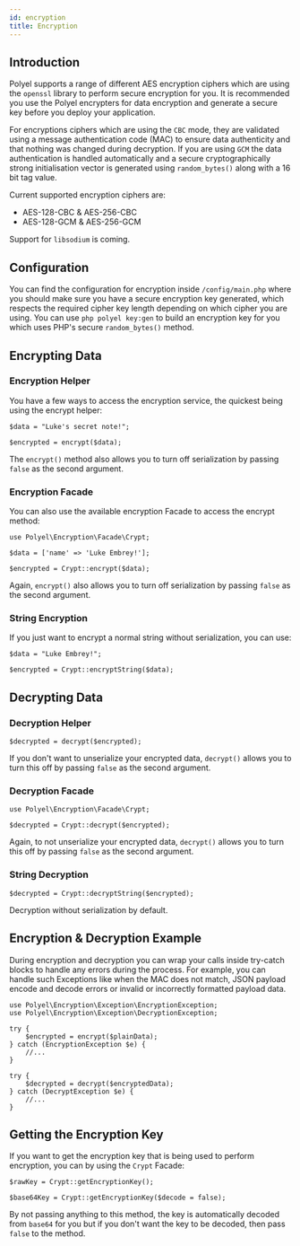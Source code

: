 ```yaml
---
id: encryption
title: Encryption
---
```


## Introduction

Polyel supports a range of different AES encryption ciphers which are using the `openssl` library to perform secure encryption for you. It is recommended you use the Polyel encrypters for data encryption and generate a secure key before you deploy your application.

For encryptions ciphers which are using the `CBC` mode, they are validated using a message authentication code (MAC) to ensure data authenticity and that nothing was changed during decryption. If you are using `GCM` the data authentication is handled automatically and a secure cryptographically strong initialisation vector is generated using `random_bytes()` along with a 16 bit tag value.

Current supported encryption ciphers are:

- AES-128-CBC & AES-256-CBC
- AES-128-GCM & AES-256-GCM

Support for `libsodium` is coming.

## Configuration

You can find the configuration for encryption inside `/config/main.php` where you should make sure you have a secure encryption key generated, which respects the required cipher key length depending on which cipher you are using. You can use `php polyel key:gen` to build an encryption key for you which uses PHP's secure `random_bytes()` method.

## Encrypting Data

### Encryption Helper

You have a few ways to access the encryption service, the quickest being using the encrypt helper:

```
$data = "Luke's secret note!";

$encrypted = encrypt($data);
```

The `encrypt()` method also allows you to turn off serialization by passing `false` as the second argument.

### Encryption Facade

You can also use the available encryption Facade to access the encrypt method:

```
use Polyel\Encryption\Facade\Crypt;

$data = ['name' => 'Luke Embrey!'];

$encrypted = Crypt::encrypt($data);
```

Again, `encrypt()` also allows you to turn off serialization by passing `false` as the second argument.

### String Encryption

If you just want to encrypt a normal string without serialization, you can use:

```
$data = "Luke Embrey!";

$encrypted = Crypt::encryptString($data);
```

## Decrypting Data

### Decryption Helper

```
$decrypted = decrypt($encrypted);
```

If you don't want to unserialize your encrypted data, `decrypt()` allows you to turn this off by passing `false` as the second argument.

### Decryption Facade

```
use Polyel\Encryption\Facade\Crypt;

$decrypted = Crypt::decrypt($encrypted);
```

Again, to not unserialize your encrypted data, `decrypt()` allows you to turn this off by passing `false` as the second argument.

### String Decryption

```
$decrypted = Crypt::decryptString($encrypted);
```

Decryption without serialization by default.

## Encryption & Decryption Example

During encryption and decryption you can wrap your calls inside try-catch blocks to handle any errors during the process. For example, you can handle such Exceptions like when the MAC does not match, JSON payload encode and decode errors or invalid or incorrectly formatted payload data.

```
use Polyel\Encryption\Exception\EncryptionException;
use Polyel\Encryption\Exception\DecryptionException;

try {
    $encrypted = encrypt($plainData);
} catch (EncryptionException $e) {
    //...
}

try {
    $decrypted = decrypt($encryptedData);
} catch (DecryptException $e) {
    //...
}
```

## Getting the Encryption Key

If you want to get the encryption key that is being used to perform encryption, you can by using the `Crypt` Facade:

```
$rawKey = Crypt::getEncryptionKey();

$base64Key = Crypt::getEncryptionKey($decode = false);
```

By not passing anything to this method, the key is automatically decoded from `base64` for you but if you don't want the key to be decoded, then pass `false` to the method.